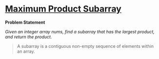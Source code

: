 # [Maximum Product Subarray](https://leetcode.com/problems/maximum-product-subarray/description/)

**Problem Statement**

_Given an integer array nums, find a subarray that has the largest product, and return the product._

> A subarray is a contiguous non-empty sequence of elements within an array.
